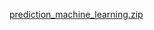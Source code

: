 [prediction_machine_learning.zip](https://github.com/Sayam241020/Sparks-foundation-task-1/files/7926174/prediction_machine_learning.zip)
